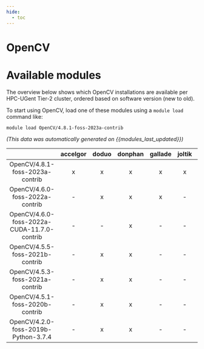 ```yaml
---
hide:
  - toc
---
```


OpenCV
======

# Available modules


The overview below shows which OpenCV installations are available per HPC-UGent Tier-2 cluster, ordered based on software version (new to old).

To start using OpenCV, load one of these modules using a `module load` command like:

```shell
module load OpenCV/4.8.1-foss-2023a-contrib
```

*(This data was automatically generated on {{modules_last_updated}})*  

| |accelgor|doduo|donphan|gallade|joltik|shinx|skitty|
| :---: | :---: | :---: | :---: | :---: | :---: | :---: | :---: |
|OpenCV/4.8.1-foss-2023a-contrib|x|x|x|x|x|x|x|
|OpenCV/4.6.0-foss-2022a-contrib|-|x|x|x|-|-|-|
|OpenCV/4.6.0-foss-2022a-CUDA-11.7.0-contrib|-|-|x|-|-|-|-|
|OpenCV/4.5.5-foss-2021b-contrib|-|x|x|-|-|-|-|
|OpenCV/4.5.3-foss-2021a-contrib|-|x|x|-|-|-|-|
|OpenCV/4.5.1-foss-2020b-contrib|-|x|x|-|-|-|-|
|OpenCV/4.2.0-foss-2019b-Python-3.7.4|-|x|x|-|-|-|-|
